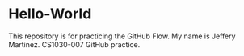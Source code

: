# Hello-World
This repository is for practicing the GitHub Flow.
My name is Jeffery Martinez.
CS1030-007 GitHub practice.
